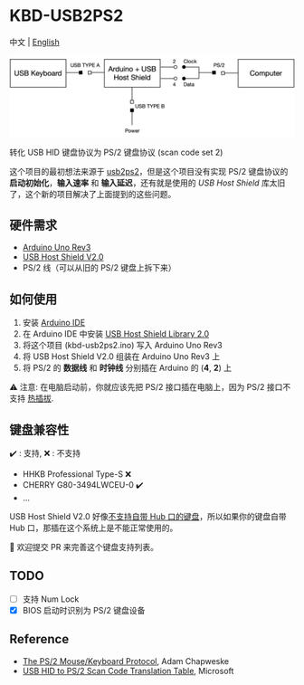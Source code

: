 # KBD-USB2PS2

中文 | [English](README-en.md)

![kbd-usb2ps2](kbd-usb2ps2.png)

转化 USB HID 键盘协议为 PS/2 键盘协议 (scan code set 2)

这个项目的最初想法来源于 [usb2ps2](https://github.com/limao693/usb2ps2)，但是这个项目没有实现 PS/2 键盘协议的 **启动初始化**，**输入速率** 和 **输入延迟**，还有就是使用的 *USB Host Shield* 库太旧了，这个新的项目解决了上面提到的这些问题。

## 硬件需求

* [Arduino Uno Rev3](https://store.arduino.cc/usa/arduino-uno-rev3)
* [USB Host Shield V2.0](https://store.arduino.cc/usa/arduino-usb-host-shield)
* PS/2 线（可以从旧的 PS/2 键盘上拆下来）

## 如何使用

1. 安装 [Arduino IDE](https://www.arduino.cc/en/Main/Software)
2. 在 Arduino IDE 中安装 [USB Host Shield Library 2.0](https://github.com/felis/USB_Host_Shield_2.0)
3. 将这个项目 (kbd-usb2ps2.ino) 写入 Arduino Uno Rev3
4. 将 USB Host Shield V2.0 组装在 Arduino Uno Rev3 上
5. 将 PS/2 的 **数据线** 和 **时钟线** 分别插在 Arduino 的 (**4**, **2**) 上

:warning: 注意: 在电脑启动前，你就应该先把 PS/2 接口插在电脑上，因为 PS/2 接口不支持 [热插拔](https://en.wikipedia.org/wiki/PS/2_port#Hotplugging).

## 键盘兼容性

:heavy_check_mark: : 支持, :x: : 不支持 

* HHKB Professional Type-S :x:
* CHERRY G80-3494LWCEU-0 :heavy_check_mark:
* ...

USB Host Shield V2.0 好像[不支持自带 Hub 口的键盘](https://github.com/felis/USB_Host_Shield_2.0/issues/518)，所以如果你的键盘自带 Hub 口，那插在这个系统上是不能正常使用的。

:rose: 欢迎提交 PR 来完善这个键盘支持列表。

## TODO

* [ ] 支持 Num Lock
* [x] BIOS 启动时识别为 PS/2 键盘设备

## Reference

* [The PS/2 Mouse/Keyboard Protocol](https://www.avrfreaks.net/sites/default/files/PS2%20Keyboard.pdf), Adam Chapweske
* [USB HID to PS/2 Scan Code Translation Table](https://download.microsoft.com/download/1/6/1/161ba512-40e2-4cc9-843a-923143f3456c/translate.pdf), Microsoft
